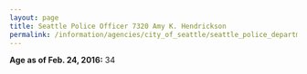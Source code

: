 ```yaml
---
layout: page
title: Seattle Police Officer 7320 Amy K. Hendrickson
permalink: /information/agencies/city_of_seattle/seattle_police_department/copbook/7320/
---
```


**Age as of Feb. 24, 2016:** 34
